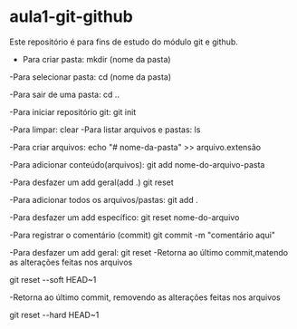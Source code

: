 # aula1-git-github
Este repositório é para fins de estudo do módulo git e github.


- Para criar pasta:
mkdir (nome da pasta) 

-Para selecionar pasta: 
cd (nome da pasta)

-Para sair de uma pasta:
cd .. 

-Para iniciar repositório git:
git init

-Para limpar:
clear
-Para listar arquivos e pastas:
ls

-Para criar arquivos:
echo "# nome-da-pasta" >> arquivo.extensão
 
-Para adicionar conteúdo(arquivos):
git add nome-do-arquivo-pasta

-Para desfazer um add geral(add .)
git reset

-Para adicionar todos os arquivos/pastas:
git add .

-Para desfazer um add específico:
git reset nome-do-arquivo

-Para registrar o comentário (commit)
git commit -m "comentário aqui"

-Para desfazer um add geral:
git reset
-Retorna ao último commit,matendo as alterações feitas nos arquivos 

git reset --soft HEAD~1

-Retorna ao último commit, removendo as alterações feitas nos arquivos 

git reset --hard HEAD~1


